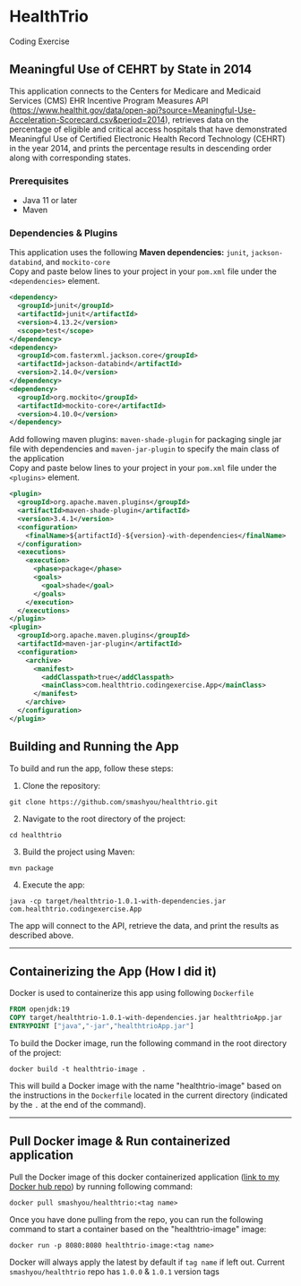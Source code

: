 # HealthTrio
Coding Exercise

## Meaningful Use of CEHRT by State in 2014
This application connects to the Centers for Medicare and Medicaid Services (CMS) EHR Incentive Program Measures API (https://www.healthit.gov/data/open-api?source=Meaningful-Use-Acceleration-Scorecard.csv&period=2014), retrieves data on the percentage of eligible and critical access hospitals that have demonstrated Meaningful Use of Certified Electronic Health Record Technology (CEHRT) in the year 2014, and prints the percentage results in descending order along with corresponding states.

### Prerequisites
* Java 11 or later
* Maven 
### Dependencies & Plugins
This application uses the following **Maven dependencies:** `junit`, `jackson-databind`, and `mockito-core`<br>
Copy and paste below lines to your project in your `pom.xml` file under the `<dependencies>` element.
```pom.xml
<dependency>
  <groupId>junit</groupId>
  <artifactId>junit</artifactId>
  <version>4.13.2</version>
  <scope>test</scope>
</dependency>
<dependency>
  <groupId>com.fasterxml.jackson.core</groupId>
  <artifactId>jackson-databind</artifactId>
  <version>2.14.0</version>
</dependency>
<dependency>
  <groupId>org.mockito</groupId>
  <artifactId>mockito-core</artifactId>
  <version>4.10.0</version>
</dependency>
```


Add following maven plugins: `maven-shade-plugin` for packaging single jar file with dependencies and `maven-jar-plugin` to specify the main class of the application<br> 
Copy and paste below lines to your project in your `pom.xml` file under the `<plugins>` element. 
```pom.xml
<plugin>
  <groupId>org.apache.maven.plugins</groupId>
  <artifactId>maven-shade-plugin</artifactId>
  <version>3.4.1</version>
  <configuration>
    <finalName>${artifactId}-${version}-with-dependencies</finalName>
  </configuration>
  <executions>
    <execution>
      <phase>package</phase>
      <goals>
        <goal>shade</goal>
      </goals>
    </execution>
  </executions>
</plugin>
<plugin>
  <groupId>org.apache.maven.plugins</groupId>
  <artifactId>maven-jar-plugin</artifactId>
  <configuration>
    <archive>
      <manifest>
        <addClasspath>true</addClasspath>
        <mainClass>com.healthtrio.codingexercise.App</mainClass>
      </manifest>
    </archive>
  </configuration>
</plugin>
```

## Building and Running the App
To build and run the app, follow these steps:

1. Clone the repository:
```
git clone https://github.com/smashyou/healthtrio.git
```
2. Navigate to the root directory of the project:
```
cd healthtrio
```
3. Build the project using Maven:
```
mvn package
```
4. Execute the app:
```
java -cp target/healthtrio-1.0.1-with-dependencies.jar com.healthtrio.codingexercise.App
```
The app will connect to the API, retrieve the data, and print the results as described above.
___
## Containerizing the App (How I did it)
Docker is used to containerize this app using following `Dockerfile`
```Dockerfile
FROM openjdk:19
COPY target/healthtrio-1.0.1-with-dependencies.jar healthtrioApp.jar
ENTRYPOINT ["java","-jar","healthtrioApp.jar"]
```
To build the Docker image, run the following command in the root directory of the project:
```
docker build -t healthtrio-image .
```
This will build a Docker image with the name "healthtrio-image" based on the instructions in the `Dockerfile` located in the current directory (indicated by the `.` at the end of the command).

___
## Pull Docker image & Run containerized application

Pull the Docker image of this docker containerized application ([link to my Docker hub repo](https://hub.docker.com/repositories/smashyou)) by running following command: 
```
docker pull smashyou/healthtrio:<tag name>
```
Once you have done pulling from the repo, you can run the following command to start a container based on the "healthtrio-image" image:
```
docker run -p 8080:8080 healthtrio-image:<tag name>
```
Docker will always apply the latest by default if `tag name` if left out. Current `smashyou/healthtrio` repo has `1.0.0` & `1.0.1` version tags
